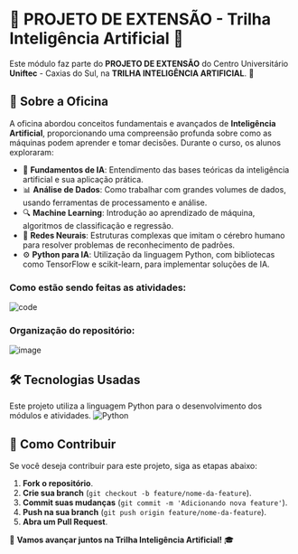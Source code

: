 
# 🌟 PROJETO DE EXTENSÃO - Trilha Inteligência Artificial 🌟
Este módulo faz parte do **PROJETO DE EXTENSÃO** do Centro Universitário **Uniftec** - Caxias do Sul, na **TRILHA INTELIGÊNCIA ARTIFICIAL**. 🚀

## 📜 Sobre a Oficina
A oficina abordou conceitos fundamentais e avançados de **Inteligência Artificial**, proporcionando uma compreensão profunda sobre como as máquinas podem aprender e tomar decisões. Durante o curso, os alunos exploraram:

- 🤖 **Fundamentos de IA**: Entendimento das bases teóricas da inteligência artificial e sua aplicação prática.
- 📊 **Análise de Dados**: Como trabalhar com grandes volumes de dados, usando ferramentas de processamento e análise.
- 🔍 **Machine Learning**: Introdução ao aprendizado de máquina, algoritmos de classificação e regressão.
- 🧠 **Redes Neurais**: Estruturas complexas que imitam o cérebro humano para resolver problemas de reconhecimento de padrões.
- ⚙️ **Python para IA**: Utilização da linguagem Python, com bibliotecas como TensorFlow e scikit-learn, para implementar soluções de IA.


### Como estão sendo feitas as atividades:
![code](https://github.com/user-attachments/assets/cb97c8a1-9122-4029-bab7-6863c2faf43f)

### Organização do repositório:
![image](https://github.com/user-attachments/assets/45b66439-51a8-4d42-8e14-6c5f01464314)


## 🛠 Tecnologias Usadas
Este projeto utiliza a linguagem Python para o desenvolvimento dos módulos e atividades. 
![Python](https://img.shields.io/badge/Python-blue)

## 🤝 Como Contribuir
Se você deseja contribuir para este projeto, siga as etapas abaixo:

1. **Fork o repositório**.
2. **Crie sua branch** (`git checkout -b feature/nome-da-feature`).
3. **Commit suas mudanças** (`git commit -m 'Adicionando nova feature'`).
4. **Push na sua branch** (`git push origin feature/nome-da-feature`).
5. **Abra um Pull Request**.


🚀 **Vamos avançar juntos na Trilha Inteligência Artificial!** 🎓
